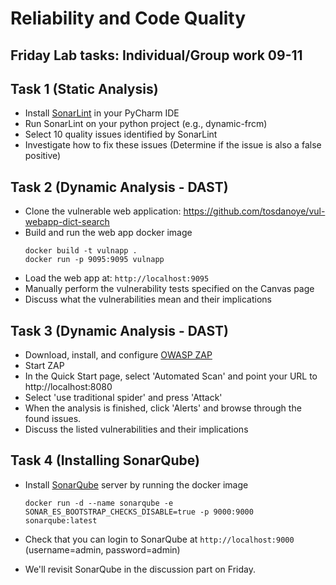 # Reliability and Code Quality

## Friday Lab tasks: Individual/Group work 09-11
## Task 1 (Static Analysis)
- Install [SonarLint](https://plugins.jetbrains.com/plugin/7973-sonarlint) in your PyCharm IDE 
- Run SonarLint on your python project (e.g., dynamic-frcm)
- Select 10 quality issues identified by SonarLint
- Investigate how to fix these issues (Determine if the issue is also a false positive)

## Task 2 (Dynamic Analysis - DAST)
- Clone the vulnerable web application: https://github.com/tosdanoye/vul-webapp-dict-search
- Build and run the web app docker image
  ```
  docker build -t vulnapp .
  docker run -p 9095:9095 vulnapp
  
  ```
- Load the web app at: `http://localhost:9095`
- Manually perform the vulnerability tests specified on the Canvas page
- Discuss what the vulnerabilities mean and their implications

## Task 3 (Dynamic Analysis - DAST)
- Download, install, and configure [OWASP ZAP](https://www.zaproxy.org/download/)
- Start ZAP 
- In the Quick Start page, select 'Automated Scan' and point your URL to http://localhost:8080
- Select 'use traditional spider' and press 'Attack'
- When the analysis is finished, click 'Alerts' and browse through the found issues.
- Discuss the listed vulnerabilities and their implications 

## Task 4 (Installing SonarQube)
- Install [SonarQube](https://docs.sonarsource.com/sonarqube/latest/try-out-sonarqube/) server by running the docker image 

  ```
  docker run -d --name sonarqube -e SONAR_ES_BOOTSTRAP_CHECKS_DISABLE=true -p 9000:9000 sonarqube:latest
  ```
- Check that you can login to SonarQube at ```http://localhost:9000``` (username=admin, password=admin)
- We'll revisit SonarQube in the discussion part on Friday.